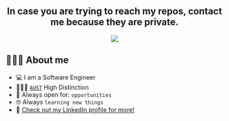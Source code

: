 <h2 align="center">In case you are trying to reach my repos, contact me because they are private.</h2>

<p align="center">
  <a href="https://github.com/SakoKazanjian"><img src="https://readme-typing-svg.herokuapp.com?color=%23F7C469&size=22&duration=2500&center=true&vCenter=true&width=700&height=100&lines=Welcome+to+Sako+Kazanjian's+GitHub"></a>
</p>

## 👨🏻‍💻 About me
- 💻 I am a Software Engineer
- 👨🏻‍🎓 [`AUST`](https://www.aust.edu.lb/) High Distinction
- :thinking: Always open for: `opportunities`
- :nerd_face: Always `learning new things`
- 🔗 [Check out my LinkedIn profile for more!](https://www.linkedin.com/in/sako-kazanjian/) 
